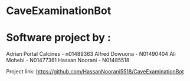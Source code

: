 # CaveExaminationBot

# Software project by : 

 Adrian Portal Calcines - n01489363
 Alfred Dowuona - N01490404
 Ali Mohebi - N01477361
 Hassan Noorani - N01485518

Project link: https://github.com/HassanNoorani5518/CaveExaminationBot

